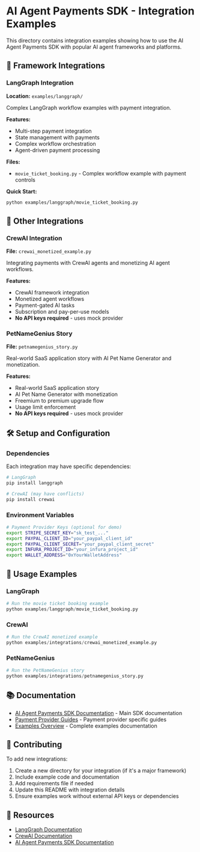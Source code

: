 # AI Agent Payments SDK - Integration Examples

This directory contains integration examples showing how to use the AI Agent Payments SDK with popular AI agent frameworks and platforms.

## 🚀 Framework Integrations

### LangGraph Integration
**Location:** `examples/langgraph/`

Complex LangGraph workflow examples with payment integration.

**Features:**
- Multi-step payment integration
- State management with payments
- Complex workflow orchestration
- Agent-driven payment processing

**Files:**
- `movie_ticket_booking.py` - Complex workflow example with payment controls

**Quick Start:**
```bash
python examples/langgraph/movie_ticket_booking.py
```

## 🔗 Other Integrations

### CrewAI Integration
**File:** `crewai_monetized_example.py`

Integrating payments with CrewAI agents and monetizing AI agent workflows.

**Features:**
- CrewAI framework integration
- Monetized agent workflows
- Payment-gated AI tasks
- Subscription and pay-per-use models
- **No API keys required** - uses mock provider

### PetNameGenius Story
**File:** `petnamegenius_story.py`

Real-world SaaS application story with AI Pet Name Generator and monetization.

**Features:**
- Real-world SaaS application story
- AI Pet Name Generator with monetization
- Freemium to premium upgrade flow
- Usage limit enforcement
- **No API keys required** - uses mock provider

## 🛠️ Setup and Configuration

### Dependencies

Each integration may have specific dependencies:

```bash
# LangGraph
pip install langgraph

# CrewAI (may have conflicts)
pip install crewai
```

### Environment Variables

```bash
# Payment Provider Keys (optional for demo)
export STRIPE_SECRET_KEY="sk_test_..."
export PAYPAL_CLIENT_ID="your_paypal_client_id"
export PAYPAL_CLIENT_SECRET="your_paypal_client_secret"
export INFURA_PROJECT_ID="your_infura_project_id"
export WALLET_ADDRESS="0xYourWalletAddress"
```

## 🎯 Usage Examples

### LangGraph
```python
# Run the movie ticket booking example
python examples/langgraph/movie_ticket_booking.py
```

### CrewAI
```python
# Run the CrewAI monetized example
python examples/integrations/crewai_monetized_example.py
```

### PetNameGenius
```python
# Run the PetNameGenius story
python examples/integrations/petnamegenius_story.py
```

## 📚 Documentation

- [AI Agent Payments SDK Documentation](../README.md) - Main SDK documentation
- [Payment Provider Guides](../../docs/) - Payment provider specific guides
- [Examples Overview](../README.md) - Complete examples documentation

## 🤝 Contributing

To add new integrations:

1. Create a new directory for your integration (if it's a major framework)
2. Include example code and documentation
3. Add requirements file if needed
4. Update this README with integration details
5. Ensure examples work without external API keys or dependencies

## 🔗 Resources

- [LangGraph Documentation](https://langchain-ai.github.io/langgraph/)
- [CrewAI Documentation](https://docs.crewai.com/)
- [AI Agent Payments SDK Documentation](../README.md) 